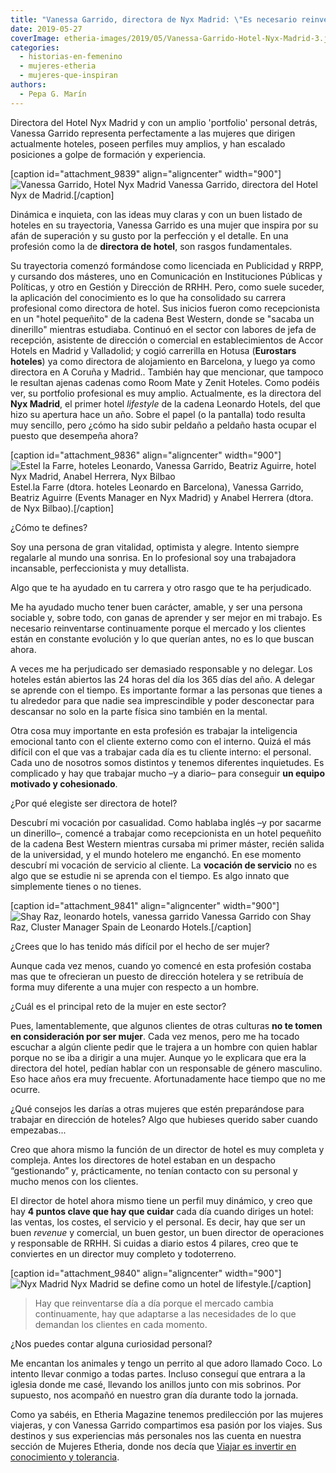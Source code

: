 ```yaml
---
title: "Vanessa Garrido, directora de Nyx Madrid: \"Es necesario reinventarse continuamente\""
date: 2019-05-27
coverImage: etheria-images/2019/05/Vanessa-Garrido-Hotel-Nyx-Madrid-3.jpg
categories: 
  - historias-en-femenino
  - mujeres-etheria
  - mujeres-que-inspiran
authors: 
  - Pepa G. Marín
---
```


Directora del Hotel Nyx Madrid y con un amplio 'portfolio' personal detrás, Vanessa 
Garrido representa perfectamente a las mujeres que dirigen actualmente hoteles, poseen 
perfiles muy amplios, y han escalado posiciones a golpe de formación y experiencia. 

\[caption id="attachment\_9839" align="aligncenter" width="900"\]![Vanessa Garrido, Hotel Nyx Madrid](etheria-images/2019/05/Vanessa-Garrido-Hotel-Nyx-Madrid-3.jpg "Vanessa Garrido, directora del Hotel Nyx de Madrid.") Vanessa Garrido, directora del Hotel Nyx de Madrid.\[/caption\]

Dinámica e inquieta, con las ideas muy claras y con un buen listado de hoteles en su trayectoria, Vanessa Garrido es una mujer que inspira por su afán de superación y su gusto por la perfección y el detalle. En una profesión como la de **directora de hotel**, son rasgos fundamentales.

Su trayectoria comenzó formándose como licenciada en Publicidad y RRPP, y cursando dos másteres, uno en Comunicación en Instituciones Públicas y Políticas, y otro en Gestión y Dirección de RRHH. Pero, como suele suceder, la aplicación del conocimiento es lo que ha consolidado su carrera profesional como directora de hotel. Sus inicios fueron como recepcionista en un "hotel pequeñito" de la cadena Best Western, donde se "sacaba un dinerillo" mientras estudiaba. Continuó en el sector con labores de jefa de recepción, asistente de dirección o comercial en establecimientos de Accor Hotels en Madrid y Valladolid; y cogió carrerilla en Hotusa (**Eurostars hoteles**) ya como directora de alojamiento en Barcelona, y luego ya como directora en A Coruña y Madrid.. También hay que mencionar, que tampoco le resultan ajenas cadenas como Room Mate y Zenit Hoteles. Como podéis ver, su portfolio profesional es muy amplio. Actualmente, es la directora del **Nyx Madrid**, el primer hotel _lifestyle_ de la cadena Leonardo Hotels, del que hizo su apertura hace un año. Sobre el papel (o la pantalla) todo resulta muy sencillo, pero ¿cómo ha sido subir peldaño a peldaño hasta ocupar el puesto que desempeña ahora?

\[caption id="attachment\_9836" align="aligncenter" width="900"\]![Estel la Farre, hoteles Leonardo, Vanessa Garrido, Beatriz Aguirre, hotel Nyx Madrid, Anabel Herrera, Nyx Bilbao](etheria-images/2019/03/Vanessa-Garrido-equipo-Hotel-Nyx-Madrid.jpg "Estel.la Farre (dtora. hoteles Leonardo en Barcelona), Vanessa Garrido, Beatriz Aguirre (Events Manager en Nyx Madrid) y Anabel Herrera (nueva dtora. de Nyx Bilbao).") Estel.la Farre (dtora. hoteles Leonardo en Barcelona), Vanessa Garrido, Beatriz Aguirre (Events Manager en Nyx Madrid) y Anabel Herrera (dtora. de Nyx Bilbao).\[/caption\]

¿Cómo te defines? 

Soy una persona de gran vitalidad, optimista y alegre. Intento siempre regalarle al mundo una sonrisa. En lo profesional soy una trabajadora incansable, perfeccionista y muy detallista.

Algo que te ha ayudado en tu carrera y otro rasgo que te ha perjudicado. 

Me ha ayudado mucho tener buen carácter, amable, y ser una persona sociable y, sobre todo, con ganas de aprender y ser mejor en mi trabajo. Es necesario reinventarse continuamente porque el mercado y los clientes están en constante evolución y lo que querían antes, no es lo que buscan ahora.

A veces me ha perjudicado ser demasiado responsable y no delegar. Los hoteles están abiertos las 24 horas del día los 365 días del año. A delegar se aprende con el tiempo. Es importante formar a las personas que tienes a tu alrededor para que nadie sea imprescindible y poder desconectar para descansar no solo en la parte física sino también en la mental.

Otra cosa muy importante en esta profesión es trabajar la inteligencia emocional tanto con el cliente externo como con el interno. Quizá el más difícil con el que vas a trabajar cada día es tu cliente interno: el personal. Cada uno de nosotros somos distintos y tenemos diferentes inquietudes. Es complicado y hay que trabajar mucho –y a diario– para conseguir **un equipo motivado y cohesionado**.

¿Por qué elegiste ser directora de hotel? 

Descubrí mi vocación por casualidad. Como hablaba inglés –y por sacarme un dinerillo–, comencé a trabajar como recepcionista en un hotel pequeñito de la cadena Best Western mientras cursaba mi primer máster, recién salida de la universidad, y el mundo hotelero me enganchó. En ese momento descubrí mi vocación de servicio al cliente. La **vocación de servicio** no es algo que se estudie ni se aprenda con el tiempo. Es algo innato que simplemente tienes o no tienes.

\[caption id="attachment\_9841" align="aligncenter" width="900"\]![Shay Raz, leonardo hotels, vanessa garrido](etheria-images/2019/05/Vanessa-Garrido-Hotel-Nyx-Madrid-5.jpg "Vanessa Garrido con Shay Raz, el Cluster Manager Spain de Leonardo Hotels.") Vanessa Garrido con Shay Raz, Cluster Manager Spain de Leonardo Hotels.\[/caption\]

¿Crees que lo has tenido más difícil por el hecho de ser mujer? 

Aunque cada vez menos, cuando yo comencé en esta profesión costaba mas que te ofrecieran un puesto de dirección hotelera y se retribuía de forma muy diferente a una mujer con respecto a un hombre.

¿Cuál es el principal reto de la mujer en este sector? 

Pues, lamentablemente, que algunos clientes de otras culturas **no te tomen en consideración por ser mujer**. Cada vez menos, pero me ha tocado escuchar a algún cliente pedir que le trajera a un hombre con quien hablar porque no se iba a dirigir a una mujer. Aunque yo le explicara que era la directora del hotel, pedían hablar con un responsable de género masculino. Eso hace años era muy frecuente. Afortunadamente hace tiempo que no me ocurre.

¿Qué consejos les darías a otras mujeres que estén preparándose para trabajar en 
dirección de hoteles? Algo que hubieses querido saber cuando empezabas... 

Creo que ahora mismo la función de un director de hotel es muy completa y compleja. Antes los directores de hotel estaban en un despacho “gestionando” y, prácticamente, no tenían contacto con su personal y mucho menos con los clientes.

El director de hotel ahora mismo tiene un perfil muy dinámico, y creo que hay **4 puntos clave que hay que cuidar** cada día cuando diriges un hotel: las ventas, los costes, el servicio y el personal. Es decir, hay que ser un buen _revenue_ y comercial, un buen gestor, un buen director de operaciones y responsable de RRHH. Si cuidas a diario estos 4 pilares, creo que te conviertes en un director muy completo y todoterreno.

\[caption id="attachment\_9840" align="aligncenter" width="900"\]![Nyx Madrid](etheria-images/2019/05/Vanessa-Garrido-Hotel-Nyx-Madrid-4.jpg "Nyx Madrid se define como un hotel de lifestyle.") Nyx Madrid se define como un hotel de lifestyle.\[/caption\]

> Hay que reinventarse día a día porque el mercado cambia continuamente, hay que adaptarse 
> a las necesidades de lo que demandan los clientes en cada momento. 

¿Nos puedes contar alguna curiosidad personal? 

Me encantan los animales y tengo un perrito al que adoro llamado Coco. Lo intento llevar conmigo a todas partes. Incluso conseguí que entrara a la iglesia donde me casé, llevando los anillos junto con mis sobrinos. Por supuesto, nos acompañó en nuestro gran día durante todo la jornada.

Como ya sabéis, en Etheria Magazine tenemos predilección por las mujeres viajeras, y con Vanessa Garrido compartimos esa pasión por los viajes. Sus destinos y sus experiencias más personales nos las cuenta en nuestra sección de Mujeres Etheria, donde nos decía que [Viajar es invertir en conocimiento y tolerancia](https://etheriamagazine.com/2019/03/29/vanessa-garrido-directora-hotel-nyx-mujer-etheria/).
